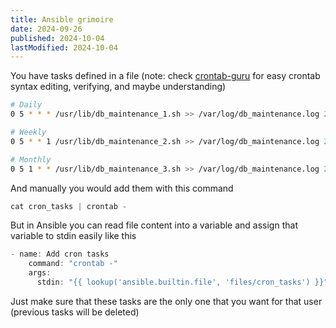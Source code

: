 ```yaml
---
title: Ansible grimoire
date: 2024-09-26
published: 2024-10-04
lastModified: 2024-10-04
---
```


You have tasks defined in a file (note: check [crontab-guru](https://crontab.guru/#5_*_*_*_*) for easy crontab syntax editing, verifying, and maybe understanding)

```bash
# Daily
0 5 * * * /usr/lib/db_maintenance_1.sh >> /var/log/db_maintenance.log 2>&1

# Weekly
0 5 * * 1 /usr/lib/db_maintenance_2.sh >> /var/log/db_maintenance.log 2>&1

# Monthly
0 5 1 * * /usr/lib/db_maintenance_3.sh >> /var/log/db_maintenance.log 2>&1
```

And manually you would add them with this command

```jsx
cat cron_tasks | crontab -
```

But in Ansible you can read file content into a variable and assign that variable to stdin easily like this

```jsx
- name: Add cron tasks
    command: "crontab -"
    args:
      stdin: "{{ lookup('ansible.builtin.file', 'files/cron_tasks') }}"
```

Just make sure that these tasks are the only one that you want for that user (previous tasks will be deleted)